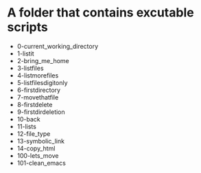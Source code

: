 # A folder that contains excutable scripts
* 0-current_working_directory
* 1-listit
* 2-bring_me_home
* 3-listfiles
* 4-listmorefiles
* 5-listfilesdigitonly
* 6-firstdirectory
* 7-movethatfile
* 8-firstdelete
* 9-firstdirdeletion
* 10-back
* 11-lists
* 12-file_type
* 13-symbolic_link
* 14-copy_html
* 100-lets_move
* 101-clean_emacs
